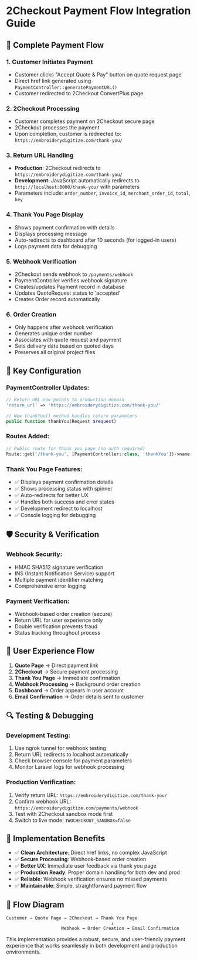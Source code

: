 # 2Checkout Payment Flow Integration Guide

## 🔄 **Complete Payment Flow**

### 1. **Customer Initiates Payment**
- Customer clicks "Accept Quote & Pay" button on quote request page
- Direct href link generated using `PaymentController::generatePaymentURL()`
- Customer redirected to 2Checkout ConvertPlus page

### 2. **2Checkout Processing**  
- Customer completes payment on 2Checkout secure page
- 2Checkout processes the payment
- Upon completion, customer is redirected to: `https://embroiderydigitize.com/thank-you/`

### 3. **Return URL Handling**
- **Production**: 2Checkout redirects to `https://embroiderydigitize.com/thank-you/` 
- **Development**: JavaScript automatically redirects to `http://localhost:8000/thank-you/` with parameters
- Parameters include: `order_number`, `invoice_id`, `merchant_order_id`, `total`, `key`

### 4. **Thank You Page Display**
- Shows payment confirmation with details
- Displays processing message
- Auto-redirects to dashboard after 10 seconds (for logged-in users)
- Logs payment data for debugging

### 5. **Webhook Verification** 
- 2Checkout sends webhook to `/payments/webhook` 
- PaymentController verifies webhook signature
- Creates/updates Payment record in database
- Updates QuoteRequest status to 'accepted'
- Creates Order record automatically

### 6. **Order Creation**
- Only happens after webhook verification
- Generates unique order number
- Associates with quote request and payment
- Sets delivery date based on quoted days
- Preserves all original project files

## 🔧 **Key Configuration**

### PaymentController Updates:
```php
// Return URL now points to production domain
'return_url' => 'https://embroiderydigitize.com/thank-you/'

// New thankYou() method handles return parameters
public function thankYou(Request $request)
```

### Routes Added:
```php
// Public route for thank you page (no auth required)
Route::get('/thank-you', [PaymentController::class, 'thankYou'])->name('payment.thank-you');
```

### Thank You Page Features:
- ✅ Displays payment confirmation details
- ✅ Shows processing status with spinner
- ✅ Auto-redirects for better UX
- ✅ Handles both success and error states
- ✅ Development redirect to localhost
- ✅ Console logging for debugging

## 🛡️ **Security & Verification**

### Webhook Security:
- HMAC SHA512 signature verification
- INS (Instant Notification Service) support
- Multiple payment identifier matching
- Comprehensive error logging

### Payment Verification:
- Webhook-based order creation (secure)
- Return URL for user experience only
- Double verification prevents fraud
- Status tracking throughout process

## 📱 **User Experience Flow**

1. **Quote Page** → Direct payment link
2. **2Checkout** → Secure payment processing  
3. **Thank You Page** → Immediate confirmation
4. **Webhook Processing** → Background order creation
5. **Dashboard** → Order appears in user account
6. **Email Confirmation** → Order details sent to customer

## 🔍 **Testing & Debugging**

### Development Testing:
1. Use ngrok tunnel for webhook testing
2. Return URL redirects to localhost automatically
3. Check browser console for payment parameters
4. Monitor Laravel logs for webhook processing

### Production Verification:
1. Verify return URL: `https://embroiderydigitize.com/thank-you/`
2. Confirm webhook URL: `https://embroiderydigitize.com/payments/webhook`
3. Test with 2Checkout sandbox mode first
4. Switch to live mode: `TWOCHECKOUT_SANDBOX=false`

## 🎯 **Implementation Benefits**

- ✅ **Clean Architecture**: Direct href links, no complex JavaScript
- ✅ **Secure Processing**: Webhook-based order creation
- ✅ **Better UX**: Immediate user feedback via thank you page
- ✅ **Production Ready**: Proper domain handling for both dev and prod
- ✅ **Reliable**: Webhook verification ensures no missed payments
- ✅ **Maintainable**: Simple, straightforward payment flow

## 🔄 **Flow Diagram**

```
Customer → Quote Page → 2Checkout → Thank You Page
                                        ↓
                     Webhook → Order Creation → Email Confirmation
```

This implementation provides a robust, secure, and user-friendly payment experience that works seamlessly in both development and production environments.
